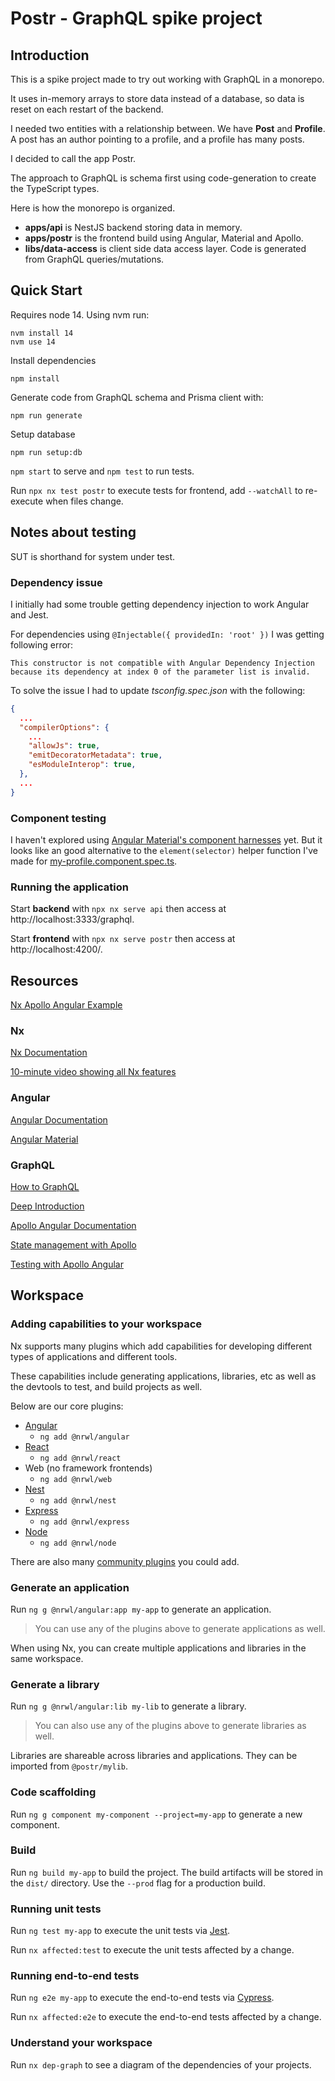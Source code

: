 # Postr - GraphQL spike project

## Introduction

This is a spike project made to try out working with GraphQL in a monorepo.

It uses in-memory arrays to store data instead of a database, so data is reset on each restart of the backend.

I needed two entities with a relationship between. We have **Post** and **Profile**.
A post has an author pointing to a profile, and a profile has many posts.

I decided to call the app Postr.

The approach to GraphQL is schema first using code-generation to create the TypeScript types.

Here is how the monorepo is organized.

- **apps/api** is NestJS backend storing data in memory.
- **apps/postr** is the frontend build using Angular, Material and Apollo.
- **libs/data-access** is client side data access layer. Code is generated from GraphQL queries/mutations.

## Quick Start

Requires node 14.
Using nvm run:
```
nvm install 14
nvm use 14
```

Install dependencies
```
npm install
```

Generate code from GraphQL schema and Prisma client with:
```
npm run generate
```

Setup database
```
npm run setup:db
```

`npm start` to serve and `npm test` to run tests.

Run `npx nx test postr` to execute tests for frontend, add `--watchAll` to re-execute when files change.

## Notes about testing

SUT is shorthand for system under test.

### Dependency issue

I initially had some trouble getting dependency injection to work Angular and Jest.

For dependencies using `@Injectable({ providedIn: 'root' })` I was getting following error:

`This constructor is not compatible with Angular Dependency Injection because its dependency at index 0 of the parameter list is invalid.`

To solve the issue I had to update *tsconfig.spec.json* with the following:
```json
{
  ...
  "compilerOptions": {
    ...
    "allowJs": true,
    "emitDecoratorMetadata": true,
    "esModuleInterop": true,
  },
  ...
}
```

### Component testing

I haven't explored using [Angular Material's component harnesses](https://material.angular.io/guide/using-component-harnesses) yet. But it looks like an good alternative to the `element(selector)` helper function I've made for [my-profile.component.spec.ts](apps/postr/src/app/my-profile/my-profile.component.spec.ts).

### Running the application
Start **backend** with `npx nx serve api` then access at http://localhost:3333/graphql.

Start **frontend** with `npx nx serve postr` then access at http://localhost:4200/.

## Resources

[Nx Apollo Angular Example](https://github.com/nrwl/nx-apollo-angular-example)

### Nx
[Nx Documentation](https://nx.dev/angular)

[10-minute video showing all Nx features](https://nx.dev/getting-started/intro)

### Angular

[Angular Documentation](https://angular.io/docs)

[Angular Material](https://material.angular.io/)

### GraphQL

[How to GraphQL](https://www.howtographql.com/)

[Deep Introduction](https://graphql.org/learn/)

[Apollo Angular Documentation](https://apollo-angular.com/docs)

[State management with Apollo](https://www.apollographql.com/docs/react/local-state/local-state-management/#how-it-works)

[Testing with Apollo Angular](https://apollo-angular.com/docs/development-and-testing/testing)


## Workspace
### Adding capabilities to your workspace

Nx supports many plugins which add capabilities for developing different types of applications and different tools.

These capabilities include generating applications, libraries, etc as well as the devtools to test, and build projects as well.

Below are our core plugins:

- [Angular](https://angular.io)
  - `ng add @nrwl/angular`
- [React](https://reactjs.org)
  - `ng add @nrwl/react`
- Web (no framework frontends)
  - `ng add @nrwl/web`
- [Nest](https://nestjs.com)
  - `ng add @nrwl/nest`
- [Express](https://expressjs.com)
  - `ng add @nrwl/express`
- [Node](https://nodejs.org)
  - `ng add @nrwl/node`

There are also many [community plugins](https://nx.dev/community) you could add.

### Generate an application

Run `ng g @nrwl/angular:app my-app` to generate an application.

> You can use any of the plugins above to generate applications as well.

When using Nx, you can create multiple applications and libraries in the same workspace.

### Generate a library

Run `ng g @nrwl/angular:lib my-lib` to generate a library.

> You can also use any of the plugins above to generate libraries as well.

Libraries are shareable across libraries and applications. They can be imported from `@postr/mylib`.

### Code scaffolding

Run `ng g component my-component --project=my-app` to generate a new component.

### Build

Run `ng build my-app` to build the project. The build artifacts will be stored in the `dist/` directory. Use the `--prod` flag for a production build.

### Running unit tests

Run `ng test my-app` to execute the unit tests via [Jest](https://jestjs.io).

Run `nx affected:test` to execute the unit tests affected by a change.

### Running end-to-end tests

Run `ng e2e my-app` to execute the end-to-end tests via [Cypress](https://www.cypress.io).

Run `nx affected:e2e` to execute the end-to-end tests affected by a change.

### Understand your workspace

Run `nx dep-graph` to see a diagram of the dependencies of your projects.
